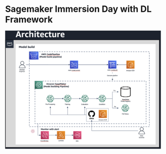 # Sagemaker Immersion Day with DL Framework

<p align="center">
    <img src="imgs/architecture.png" style="display: block; margin: 0 auto"/>
</p>